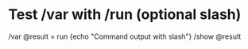 # Test /var with /run (optional slash)
/var @result = run {echo "Command output with slash"}
/show @result
